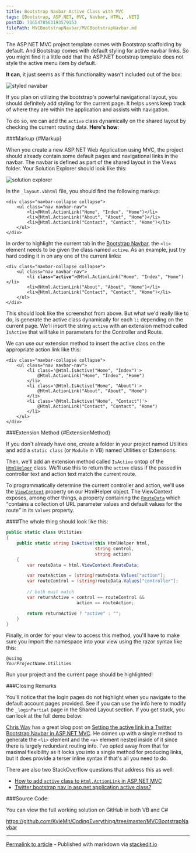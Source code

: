 ```yaml
---
title: Bootstrap Navbar Active Class with MVC
tags: [Bootstrap, ASP.NET, MVC, Navbar, HTML, .NET]
postID: 7165478563193579153
filePath: MVCBootstrapNavbar/MVCBootstrapNavbar.md
---
```


The ASP.NET MVC project template comes with Bootstrap scaffolding by default.  And Bootstrap comes with default styling for active navbar links.  So you might find it a little odd that the ASP.NET bootstrap template does not style the active menu item by default.

**It can**, it just seems as if this functionality wasn't included out of the box:

![styled navabar][styled navabar]

If you plan on utilizing the bootstrap's powerful navigational layout, you should definitely add styling for the current page.  It helps users keep track of where they are within the application and assists with navigation.  

To do so, we can add the `active` class dynamically on the shared layout by checking the current routing data.  **Here's how**:

###Markup {#Markup}

When you create a new ASP.NET Web Application using MVC, the project should already contain some default pages and navigational links in the navbar.  The navbar is defined as part of the shared layout in the Views folder.  Your Solution Explorer should look like this:

![solution explorer][solution explorer]

In the `_layout.vbhtml` file, you should find the following markup:

<pre class="prettyprint"><code class="xml">&lt;div class=&quot;navbar-collapse collapse&quot;&gt;
    &lt;ul class=&quot;nav navbar-nav&quot;&gt;
        &lt;li&gt;<span class="highlight">@</span>Html.ActionLink(&quot;Home&quot;, &quot;Index&quot;, &quot;Home&quot;)&lt;/li&gt;
        &lt;li&gt;<span class="highlight">@</span>Html.ActionLink(&quot;About&quot;, &quot;About&quot;, &quot;Home&quot;)&lt;/li&gt;
        &lt;li&gt;<span class="highlight">@</span>Html.ActionLink(&quot;Contact&quot;, &quot;Contact&quot;, &quot;Home&quot;)&lt;/li&gt;
    &lt;/ul&gt;
&lt;/div&gt;
</code></pre>


In order to highlight the current tab in the [Bootstrap Navbar][Bootstrap Navbar], the `<li>` element needs to be given the class named `active`.  As an example, just try hard coding it in on any one of the current links:

<pre class="prettyprint"><code class="xml">&lt;div class=&quot;navbar-collapse collapse&quot;&gt;
    &lt;ul class=&quot;nav navbar-nav&quot;&gt;
        &lt;li <b>class="active"</b>&gt;<span class="highlight">@</span>Html.ActionLink(&quot;Home&quot;, &quot;Index&quot;, &quot;Home&quot;)&lt;/li&gt;
        &lt;li&gt;<span class="highlight">@</span>Html.ActionLink(&quot;About&quot;, &quot;About&quot;, &quot;Home&quot;)&lt;/li&gt;
        &lt;li&gt;<span class="highlight">@</span>Html.ActionLink(&quot;Contact&quot;, &quot;Contact&quot;, &quot;Home&quot;)&lt;/li&gt;
    &lt;/ul&gt;
&lt;/div&gt;
</code></pre>

This should look like the screenshot from above.  But what we'd really like to do, is generate the active class dynamically for each `li` depending on the current page.  We'll insert the string `active` with an extension method called `IsActive` that will take in parameters for the Controller and Route.

We can use our extension method to insert the active class on the appropriate action link like this:

<pre class="prettyprint"><code class="xml">&lt;div class=&quot;navbar-collapse collapse&quot;&gt;
    &lt;ul class=&quot;nav navbar-nav&quot;&gt;
        &lt;li class='<span class="highlight">@Html.IsActive(&quot;Home&quot;, &quot;Index&quot;)</span>'&gt;
            <span class="highlight">@</span>Html.ActionLink(&quot;Home&quot;, &quot;Index&quot;, &quot;Home&quot;)
        &lt;/li&gt;
        &lt;li class='<span class="highlight">@Html.IsActive(&quot;Home&quot;, &quot;About&quot;)</span>'&gt;
            <span class="highlight">@</span>Html.ActionLink(&quot;About&quot;, &quot;About&quot;, &quot;Home&quot;)
        &lt;/li&gt;
        &lt;li class='<span class="highlight">@Html.IsActive(&quot;Home&quot;, &quot;Contact&quot;)</span>'&gt;
            <span class="highlight">@</span>Html.ActionLink(&quot;Contact&quot;, &quot;Contact&quot;, &quot;Home&quot;)
        &lt;/li&gt;
    &lt;/ul&gt;
&lt;/div&gt;
</code></pre>

###Extension Method {#ExtensionMethod}

If you don't already have one, create a folder in your project named Utilities and add a `static class` (or `Module` in VB) named Utilities or Extensions.

Then, we'll add an extension method called `IsActive` ontop of the [`HtmlHelper`][HtmlHelper] class.  We'll use this to return the `active` class if the passed in controller text and action text match the current route.

To programmatically determine the current controller and action, we'll use the [`ViewContext`][ViewContext] property on our HtmlHelper object. The ViewContext exposes, among other things, a property containing the [`RouteData`][RouteData] which <q>contains a collection of URL parameter values and default values for the route</q> in its `Values` property.

####The whole thing should look like this:

```cs
public static class Utilities
{
    public static string IsActive(this HtmlHelper html, 
                                  string control,
                                  string action)
    {
        var routeData = html.ViewContext.RouteData;

        var routeAction = (string)routeData.Values["action"];
        var routeControl = (string)routeData.Values["controller"];
        
        // both must match
        var returnActive = control == routeControl &&
                           action == routeAction;

        return returnActive ? "active" : "";
    }
}
```

Finally, in order for your view to access this method, you'll have to make sure you import the namespace into your view using the razor syntax like this:

<code><span class="highlight">@</span>using <i>YourProjectName</i>.Utilities</code>

Run your project and the current page should be highlighted!

###Closing Remarks

You'll notice that the login pages do not highlight when you navigate to the default account pages provided.  See if you can use the info here to modify the `_loginPartial` page in the Shared Layout section.  If you get stuck, you can look at the full demo below.

[Chris Way][@ChrisJWay] has a great blog post on [Setting the active link in a Twitter Bootstrap Navbar in ASP.NET MVC][chrisdotnet]. He comes up with a single method to generate the `<li>` element and the `<a>` element nested inside of it since there is largely redundant routing info.  I've opted away from that for maximal flexibility as it locks you into a single method for producing links, but it does provide a terser inline syntax if that's all you need to do.

There are also two StackOverflow questions that address this as well:

* [How to add `active` class to `Html.ActionLink` in ASP.NET MVC][SO 1]
* [Twitter bootstrap nav in asp.net application active class?][SO 2]

###Source Code:

You can view the full working solution on GitHub in both VB and C#

https://github.com/KyleMit/CodingEverything/tree/master/MVCBootstrapNavbar

----

[Permalink to article](http://www.codingeverything.com/2014/05/mvcbootstrapactivenavbar.html) - Published with markdown via [stackedit.io](https://stackedit.io/viewer#!url=https://raw.githubusercontent.com/KyleMit/CodingEverything/master/MVCBootstrapNavbar/MVCBootstrapNavbar.md)


[HtmlHelper]: http://msdn.microsoft.com/en-us/library/system.web.mvc.htmlhelper(v=vs.118).aspx
[ViewContext]: http://msdn.microsoft.com/en-us/library/system.web.mvc.viewcontext(v=vs.118).aspx
[RouteData]: http://msdn.microsoft.com/en-us/library/system.web.mvc.controllercontext.routedata(v=vs.118).aspx

[styled navabar]: http://i.imgur.com/rP0Ma1z.png
[solution explorer]: http://i.imgur.com/Sgt9cTu.png

[Bootstrap Navbar]: http://getbootstrap.com/components/#navbar

[@ChrisJWay]: https://twitter.com/ChrisJWay
[chrisdotnet]: http://chrisondotnet.com/2012/08/setting-active-link-twitter-bootstrap-navbar-aspnet-mvc/

[SO 1]: http://stackoverflow.com/q/20410623/1366033
[SO 2]: http://stackoverflow.com/q/12017493/1366033